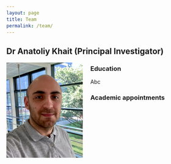 ```yaml
---
layout: page
title: Team
permalink: /team/
---
```


## Dr Anatoliy Khait (Principal Investigator)

<img style="padding-right: 20px; float: left;" width="200px"
     alt="Dr Anatoliy Khait"
     src="/img/photo_AK.jpg">

### Education

Abc

### Academic appointments